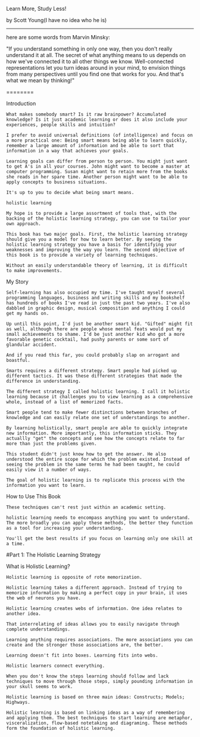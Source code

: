 Learn More, Study Less!

by Scott Young(I have no idea who he is)

--------

here are some words from Marvin Minsky:

"If you understand something in only one way, then you don't really understand it at all. The secret of what anything means to us depends on how we've connected it to all other things we know. Well-connected representations let you turn ideas around in your mind, to envision things from many perspectives until you find one that works for you. And that's what we mean by thinking!"

========

Introduction

    What makes somebody smart? Is it raw brainpower? Accumulated knowledge? Is it just academic learning or does it also include your experiences, people skills and intuition?

    I prefer to avoid universal definitions (of intelligence) and focus on a more practical one: Being smart means being able to learn quickly, remember a large amount of information and be able to sort that information in a way that achieves your goals.

    Learning goals can differ from person to person. You might just want to get A's in all your courses. John might want to become a master at computer programming. Susan might want to retain more from the books she reads in her spare time. Another person might want to be able to apply concepts to business situations.

    It's up to you to decide what being smart means.

    holistic learning

    My hope is to provide a large assortment of tools that, with the backing of the holistic learning strategy, you can use to tailor your own approach.

    This book has two major goals. First, the holistic learning strategy should give you a model for how to learn better. By seeing the holistic learning strategy you have a basis for identifying your weaknesses and improving the way you learn. The second objective of this book is to provide a variety of learning techniques.

    Without an easily understandable theory of learning, it is difficult to make improvements.



My Story

    Self-learning has also occupied my time. I've taught myself several programming languages, business and writing skills and my bookshelf has hundreds of books I've read in just the past two years. I've also dabbled in graphic design, musical composition and anything I could get my hands on.

    Up until this point, I'd just be another smart kid. "Gifted" might fit as well, although there are people whose mental feats would put my small achievements to shame. I'd be just another kid who got a more favorable genetic cocktail, had pushy parents or some sort of glandular accident.

    And if you read this far, you could probably slap on arrogant and boastful.

    Smarts requires a different strategy. Smart people had picked up different tactics. It was these different strategies that made the difference in understanding.

    The different strategy I called holistic learning. I call it holistic learning because it challenges you to view learning as a comprehensive whole, instead of a list of memorized facts.

    Smart people tend to make fewer distinctions between branches of knowledge and can easily relate one set of understandings to another.

    By learning holistically, smart people are able to quickly integrate new information. More importantly, this information sticks. They actuallly "get" the concepts and see how the concepts relate to far more than just the problems given.

    This student didn't just know how to get the answer. He also understood the entire scope for which the problem existed. Instead of seeing the problem in the same terms he had been taught, he could easily view it a number of ways.

    The goal of holistic learning is to replicate this process with the information you want to learn.



How to Use This Book
    
    These techniques can't rest just within an academic setting.

    holistic learning needs to encompass anything you want to understand. The more broadly you can apply these methods, the better they function as a tool for increasing your understanding.

    You'll get the best results if you focus on learning only one skill at a time.

    

#Part 1: The Holistic Learning Strategy

What is Holistic Learning?

    Holistic learning is opposite of rote memorization.

    Holistic learning takes a different approach. Instead of trying to memorize information by making a perfect copy in your brain, it uses the web of neurons you have.

    Holistic learning creates webs of information. One idea relates to another idea.

    That interrelating of ideas allows you to easily navigate through complete understandings.

    Learning anything requires associations. The more associations you can create and the stronger those associations are, the better.

    Learning doesn't fit into boxes. Learning fits into webs.

    Holistic learners connect everything.

    When you don't know the steps learning should follow and lack techniques to move through those steps, simply pounding information in your skull seems to work.

    Holistic learning is based on three main ideas: Constructs; Models; Highways.

    Holistic learning is based on linking ideas as a way of remembering and applying them. The best techniques to start learning are metaphor, visceralization, flow-based notetaking and diagraming. These methods form the foundation of holistic learning.


